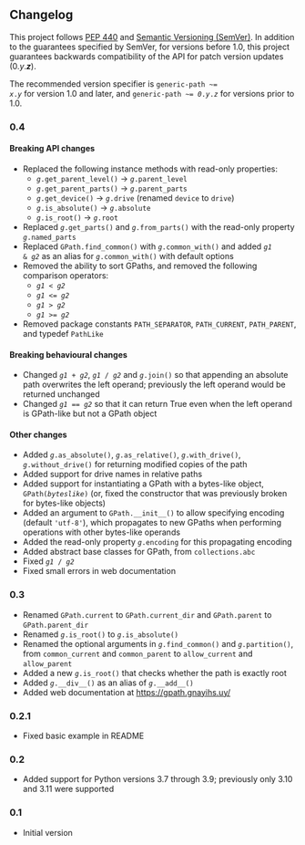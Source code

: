 ## Changelog

This project follows [PEP 440](https://peps.python.org/pep-0440/) and [Semantic Versioning (SemVer)](https://semver.org/spec/v2.0.0.html). In addition to the guarantees specified by SemVer, for versions before 1.0, this project guarantees backwards compatibility of the API for patch version updates (0.<var>y</var>.<b><var>z</var></b>).

The recommended version specifier is <code>generic-path ~= <var>x</var>.<var>y</var></code> for version 1.0 and later, and <code>generic-path ~= <var>0</var>.<var>y</var>.<var>z</var></code> for versions prior to 1.0.

### 0.4

#### Breaking API changes

- Replaced the following instance methods with read-only properties:
	- <code><var>g</var>.get_parent_level()</code> → <code><var>g</var>.parent_level</code>
	- <code><var>g</var>.get_parent_parts()</code> → <code><var>g</var>.parent_parts</code>
	- <code><var>g</var>.get_device()</code> → <code><var>g</var>.drive</code> (renamed `device` to `drive`)
	- <code><var>g</var>.is_absolute()</code> → <code><var>g</var>.absolute</code>
	- <code><var>g</var>.is_root()</code> → <code><var>g</var>.root</code>
- Replaced <code><var>g</var>.get_parts()</code> and <code><var>g</var>.from_parts()</code> with the read-only property <code><var>g</var>.named_parts</code>
- Replaced `GPath.find_common()` with <code><var>g</var>.common_with()</code> and added <code><var>g1</var> & <var>g2</var></code> as an alias for <code><var>g</var>.common_with()</code> with default options
- Removed the ability to sort GPaths, and removed the following comparison operators:
	- <code><var>g1</var> < <var>g2</var></code>
	- <code><var>g1</var> <= <var>g2</var></code>
	- <code><var>g1</var> > <var>g2</var></code>
	- <code><var>g1</var> >= <var>g2</var></code>
- Removed package constants `PATH_SEPARATOR`, `PATH_CURRENT`, `PATH_PARENT`, and typedef `PathLike`

#### Breaking behavioural changes

- Changed <code><var>g1</var> + <var>g2</var></code>, <code><var>g1</var> / <var>g2</var></code> and <code><var>g</var>.join()</code> so that appending an absolute path overwrites the left operand; previously the left operand would be returned unchanged
- Changed <code><var>g1</var> == <var>g2</var></code> so that it can return True even when the left operand is GPath-like but not a GPath object

#### Other changes

- Added <code><var>g</var>.as_absolute()</code>, <code><var>g</var>.as_relative()</code>, <code><var>g</var>.with_drive()</code>, <code><var>g</var>.without_drive()</code> for returning modified copies of the path
- Added support for drive names in relative paths
- Added support for instantiating a GPath with a bytes-like object, <code>GPath(<var>byteslike</var>)</code> (or, fixed the constructor that was previously broken for bytes-like objects)
- Added an argument to `GPath.__init__()` to allow specifying encoding (default `'utf-8'`), which propagates to new GPaths when performing operations with other bytes-like operands
- Added the read-only property <code><var>g</var>.encoding</code> for this propagating encoding
- Added abstract base classes for GPath, from `collections.abc`
- Fixed <code><var>g1</var> / <var>g2</var></code>
- Fixed small errors in web documentation

### 0.3

- Renamed `GPath.current` to `GPath.current_dir` and `GPath.parent` to `GPath.parent_dir`
- Renamed <code><var>g</var>.is_root()</code> to <code><var>g</var>.is_absolute()</code>
- Renamed the optional arguments in <code><var>g</var>.find_common()</code> and <code><var>g</var>.partition()</code>, from `common_current` and `common_parent` to `allow_current` and `allow_parent`
- Added a new <code><var>g</var>.is_root()</code> that checks whether the path is exactly root
- Added <code><var>g</var>.\_\_div\_\_()</code> as an alias of <code><var>g</var>.\_\_add\_\_()</code>
- Added web documentation at https://gpath.gnayihs.uy/

### 0.2.1

- Fixed basic example in README

### 0.2

- Added support for Python versions 3.7 through 3.9; previously only 3.10 and 3.11 were supported

### 0.1

- Initial version
